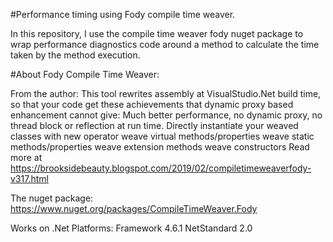 #Performance timing using Fody compile time weaver. 

In this repository, I use the compile time weaver fody nuget package to wrap performance diagnostics code around a method to calculate the time taken by the method execution. 

#About Fody Compile Time Weaver:

From the author: 
This tool rewrites assembly at VisualStudio.Net build time, so that your code get these achievements that dynamic proxy based enhancement cannot give:
Much better performance, no dynamic proxy, no thread block or reflection at run time.
Directly instantiate your weaved classes with new operator
weave virtual methods/properties
weave static methods/properties
weave  extension methods
weave constructors
Read more at https://brooksidebeauty.blogspot.com/2019/02/compiletimeweaverfody-v317.html

The nuget package: https://www.nuget.org/packages/CompileTimeWeaver.Fody

Works on .Net Platforms:
Framework 4.6.1
NetStandard 2.0


